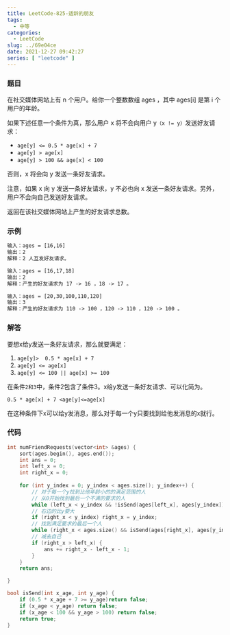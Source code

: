```yaml
---
title: LeetCode-825-适龄的朋友
tags:
  - 中等
categories:
  - LeetCode
slug: ../69e04ce
date: 2021-12-27 09:42:27
series: [ "leetcode" ] 
---
```


### 题目

在社交媒体网站上有 n 个用户。给你一个整数数组 ages ，其中 ages[i] 是第 i 个用户的年龄。

如果下述任意一个条件为真，那么用户 x 将不会向用户 y`（x != y）`发送好友请求：

- `age[y] <= 0.5 * age[x] + 7`
- `age[y] > age[x]`
- `age[y] > 100 && age[x] < 100`

否则，x 将会向 y 发送一条好友请求。

注意，如果 x 向 y 发送一条好友请求，y 不必也向 x 发送一条好友请求。另外，用户不会向自己发送好友请求。

返回在该社交媒体网站上产生的好友请求总数。

<!--more-->

### 示例

```tex
输入：ages = [16,16]
输出：2
解释：2 人互发好友请求。
```
```tex
输入：ages = [16,17,18]
输出：2
解释：产生的好友请求为 17 -> 16 ，18 -> 17 。
```
```tex
输入：ages = [20,30,100,110,120]
输出：3
解释：产生的好友请求为 110 -> 100 ，120 -> 110 ，120 -> 100 。
```

### 解答

要想x给y发送一条好友请求，那么就要满足：

1. `age[y]>  0.5 * age[x] + 7`
2. `age[y] <= age[x]`
3. `age[y] <= 100 || age[x] >= 100`

在条件`2和3`中，条件2包含了条件3。x给y发送一条好友请求、可以化简为。

` 0.5 * age[x] + 7 <age[y]<=age[x] `

在这种条件下x可以给y发消息，那么对于每一个y只要找到给他发消息的x就行。

### 代码

```c++
int numFriendRequests(vector<int> &ages) {
    sort(ages.begin(), ages.end());
    int ans = 0;
    int left_x = 0;
    int right_x = 0;
    
    for (int y_index = 0; y_index < ages.size(); y_index++) {
        // 对于每一个y找到比他年龄小的的满足范围的人
        // 从0开始找到最后一个不满的要求的人
        while (left_x < y_index && !isSend(ages[left_x], ages[y_index])) left_x++;
        // 右边的比y要大
        if (right_x < y_index) right_x = y_index;
        // 找到满足要求的最后一个人
        while (right_x < ages.size() && isSend(ages[right_x], ages[y_index])) right_x++;
        // 减去自己
        if (right_x > left_x) {
            ans += right_x - left_x - 1;
        }
    }
    return ans;

}

bool isSend(int x_age, int y_age) {
    if (0.5 * x_age + 7 >= y_age)return false;
    if (x_age < y_age) return false;
    if (x_age < 100 && y_age > 100) return false;
    return true;
}
```


